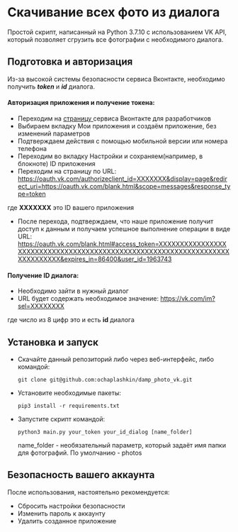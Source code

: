 # Скачивание всех фото из диалога

Простой скрипт, написанный на Python 3.7.10 с использованием VK API, который позволяет сгрузить все фотографии с  необходимого диалога.

## Подготовка и авторизация

Из-за высокой системы безопасности сервиса Вконтакте,  необходимо получить ***token*** и ***id*** диалога.

#### Авторизация приложения и получение токена:


- Переходим на [страницу ](https://vk.com/dev "Вконтакте для разработчиков") сервиса Вконтакте для разработчиков
- Выбираем вкладку Мои приложения и создаём приложение, без изменений параметров
- Подтверждаем действия с помощью мобильной версии или номера телефона
- Переходим во вкладку Настройки и сохраняем(например, в блокноте) ID приложения
- Переходим на страницу по URL: <https://oauth.vk.com/authorizeclient_id=ХХХХХХХ&display=page&redirect_uri=https://oauth.vk.com/blank.html&scope=messages&response_type=token>

где **ХХХХХХХ** это ID вашего приложения

- После перехода, подтверждаем, что наше приложение получит доступ к данным и получаем успешное выполнение операции в виде URL:  <https://oauth.vk.com/blank.html#access_token=XXXXXXXXXXXXXXXXXXXXXXXXXXXXXXXXXXXXXXXXXXXXXXXXXXXXXXXXXXXXXXXXXXXXXXXXXXXX&expires_in=86400&user_id=1963743>


#### Получение ID диалога:


- Необходимо зайти в нужный диалог
- URL будет содержать необходимое значение:
<https://vk.com/im?sel=ХХХХХХХХ>

где число из 8 цифр это и есть **id** диалога



## Установка и запуск

- Скачайте данный репозиторий либо через веб-интерфейс, либо командой:
    ```
    git clone git@github.com:ochaplashkin/damp_photo_vk.git
    ```
- Установите необходимые пакеты:
    ```
    pip3 install -r requirements.txt
    ```
- Запустите скрипт командой:
    ```
    python3 main.py your_token your_id_dialog [name_folder]
    ```
    name_folder - необязательный параметр, который задаёт имя папки для фотографий. По умолчанию - photos

## Безопасность вашего аккаунта

После использования, настоятельно рекомендуется:
- Сбросить настройки безопасности
- Изменить пароль к аккаунту
- Удалить созданное приложение
